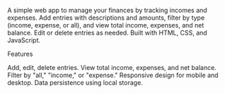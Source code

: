 A simple web app to manage your finances by tracking incomes and expenses. Add entries with descriptions and amounts, filter by type (income, expense, or all), and view total income, expenses, and net balance. Edit or delete entries as needed. Built with HTML, CSS, and JavaScript.

Features

Add, edit, delete entries.
View total income, expenses, and net balance.
Filter by "all," "income," or "expense."
Responsive design for mobile and desktop.
Data persistence using local storage.
